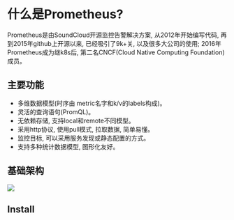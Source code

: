 # 什么是Prometheus?

Prometheus是由SoundCloud开源监控告警解决方案, 从2012年开始编写代码, 再到2015年github上开源以来, 已经吸引了9k+关, 以及很多大公司的使用; 2016年Prometheus成为继k8s后, 第二名CNCF(Cloud Native Computing Foundation)成员。

## 主要功能

- 多维数据模型(时序由 metric名字和k/v的labels构成)。
- 灵活的查询语句(PromQL)。
- 无依赖存储, 支持local和remote不同模型。
- 采用http协议, 使用pull模式, 拉取数据, 简单易懂。
- 监控目标, 可以采用服务发现或静态配置的方式。
- 支持多种统计数据模型, 图形化友好。

## 基础架构

![](https://cdn.rawgit.com/prometheus/prometheus/c34257d069c630685da35bcef084632ffd5d6209/documentation/images/architecture.svg)

## Install
